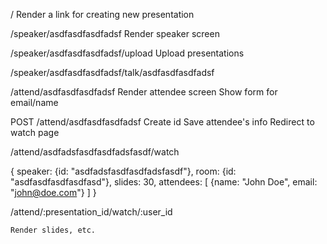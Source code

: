 /
    Render a link for creating new presentation

/speaker/asdfasdfasdfadsf
    Render speaker screen

/speaker/asdfasdfasdfadsf/upload
    Upload presentations

/speaker/asdfasdfasdfadsf/talk/asdfasdfasdfadsf

/attend/asdfasdfasdfadsf
    Render attendee screen
    Show form for email/name

POST /attend/asdfasdfasdfadsf
    Create id
    Save attendee's info
    Redirect to watch page

/attend/asdfadsfasdfasdfadsfasdf/watch

{
    speaker: {id: "asdfadsfasdfasdfadsfasdf"},
    room: {id: "asdfasdfasdfasdfasd"},
    slides: 30,
    attendees: [
        {name: "John Doe", email: "john@doe.com"}
    ]
}

/attend/:presentation_id/watch/:user_id

    Render slides, etc.
